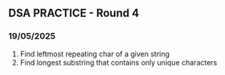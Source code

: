 ## DSA PRACTICE - Round 4

### 19/05/2025
1. Find leftmost repeating char of a given string
2. Find longest substring that contains only unique characters
